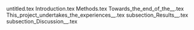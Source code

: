 untitled.tex
Introduction.tex
Methods.tex
Towards_the_end_of_the__.tex
This_project_undertakes_the_experiences__.tex
subsection_Results__.tex
subsection_Discussion__.tex